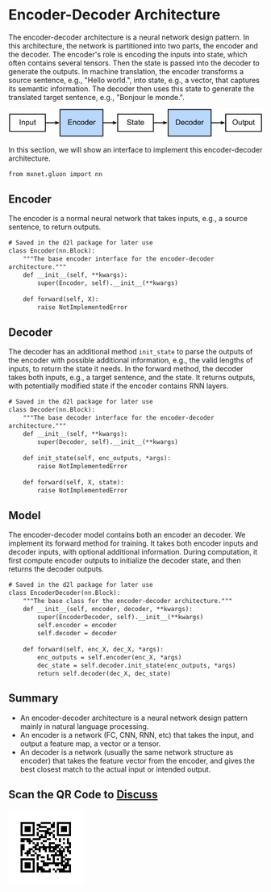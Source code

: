# Encoder-Decoder Architecture

The encoder-decoder architecture is a neural network design pattern. In this architecture, the network is partitioned into two parts, the encoder and the decoder. The encoder's role is encoding the inputs into state, which often contains several tensors. Then the state is passed into the decoder to generate the outputs. In machine translation, the encoder transforms a source sentence, e.g., "Hello world.", into state, e.g., a vector, that captures its semantic information. The decoder then uses this state to generate the translated target sentence, e.g., "Bonjour le monde.".

![The encoder-decoder architecture.](../img/encoder-decoder.svg)

In this section, we will show an interface to implement this encoder-decoder architecture.

```{.python .input  n=1}
from mxnet.gluon import nn
```

## Encoder

The encoder is a normal neural network that takes inputs, e.g., a source sentence, to return outputs.

```{.python .input  n=2}
# Saved in the d2l package for later use
class Encoder(nn.Block):
    """The base encoder interface for the encoder-decoder architecture."""
    def __init__(self, **kwargs):
        super(Encoder, self).__init__(**kwargs)

    def forward(self, X):
        raise NotImplementedError
```

## Decoder

The decoder has an additional method `init_state` to parse the outputs of the encoder with possible additional information, e.g., the valid lengths of inputs, to return the state it needs. In the forward method, the decoder takes both inputs, e.g., a target sentence, and the state. It returns outputs, with potentially modified state if the encoder contains RNN layers.

```{.python .input  n=3}
# Saved in the d2l package for later use
class Decoder(nn.Block):
    """The base decoder interface for the encoder-decoder architecture."""
    def __init__(self, **kwargs):
        super(Decoder, self).__init__(**kwargs)

    def init_state(self, enc_outputs, *args):
        raise NotImplementedError

    def forward(self, X, state):
        raise NotImplementedError
```

## Model

The encoder-decoder model contains both an encoder an decoder. We implement its forward method for training. It takes both encoder inputs and decoder inputs, with optional additional information. During computation, it first compute encoder outputs to initialize the decoder state, and then returns the decoder outputs.

```{.python .input  n=4}
# Saved in the d2l package for later use
class EncoderDecoder(nn.Block):
    """The base class for the encoder-decoder architecture."""
    def __init__(self, encoder, decoder, **kwargs):
        super(EncoderDecoder, self).__init__(**kwargs)
        self.encoder = encoder
        self.decoder = decoder

    def forward(self, enc_X, dec_X, *args):
        enc_outputs = self.encoder(enc_X, *args)
        dec_state = self.decoder.init_state(enc_outputs, *args)
        return self.decoder(dec_X, dec_state)
```

## Summary

* An encoder-decoder architecture is a neural network design pattern mainly in natural language processing.
* An encoder is a network (FC, CNN, RNN, etc) that takes the input, and output a feature map, a vector or a tensor.
* An decoder is a network (usually the same network structure as encoder) that takes the feature vector from the encoder, and gives the best closest match to the actual input or intended output.


## Scan the QR Code to [Discuss](https://discuss.mxnet.io/t/2396)

![](../img/qr_encoder-decoder.svg)
